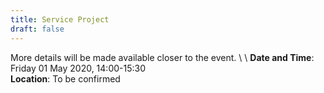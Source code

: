 ```yaml
---
title: Service Project
draft: false
---
```


More details will be made available closer to the event. \ \\
**Date and Time**: Friday 01 May 2020, 14:00-15:30 \
**Location**: To be confirmed
